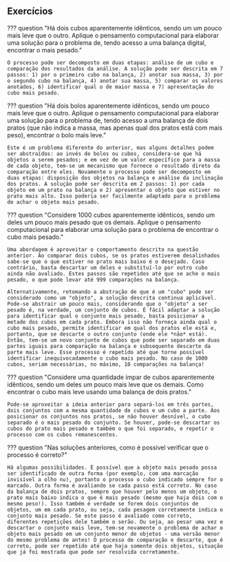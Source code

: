 <h2>Exercícios</h2>

??? question "Há dois cubos aparentemente idênticos, sendo um um pouco mais leve que o outro. Aplique o pensamento computacional para elaborar uma solução para o problema de, tendo acesso a uma balança digital, encontrar o mais pesado."

    O processo pode ser decomposto em duas etapas: análise de um cubo e comparação dos resultados da análise. A solução pode ser descrita em 7 passos: 1) por o primeiro cubo na balança, 2) anotar sua massa, 3) por o segundo cubo na balança, 4) anotar sua massa, 5) comparar os valores anotados, 6) identificar qual o de maior massa e 7) apresentação do cubo mais pesado.

??? question "Há dois bolos aparentemente idênticos, sendo um pouco mais leve que o outro. Aplique o pensamento computacional para elaborar uma solução para o problema de, tendo acesso a uma balança de dois pratos (que não indica a massa, mas apenas qual dos pratos está com mais peso), encontrar o bolo mais leve."

    Este é um problema diferente do anterior, mas alguns detalhes podem ser abstraídos: ao invés de bolos ou cubos, considera-se que há objetos a serem pesados; e em vez de um valor específico para a massa de cada objeto, tem-se um mecanismo que fornece o resultado direto da comparação entre eles. Novamente o processo pode ser decomposto em duas etapas: disposição dos objetos na balança e análise da inclinação dos pratos. A solução pode ser descrita em 2 passos: 1) por cada objeto em um prato na balança e 2) apresentar o objeto que estiver no prato mais alto. Isso poderia ser facilmente adaptado para o problema de achar o objeto mais pesado.

??? question "Considere 1000 cubos aparentemente idênticos, sendo um deles um pouco mais pesado que os demais. Aplique o pensamento computacional para elaborar uma solução para o problema de encontrar o cubo mais pesado."

    Uma abordagem é aproveitar o comportamento descrito na questão anterior. Ao comparar dois cubos, se os pratos estiverem desalinhados sabe-se que o que estiver no prato mais baixo é o desejado. Caso contrário, basta descartar um deles e substituí-lo por outro cubo ainda não avaliado. Estes passos são repetidos até que se ache o mais pesado, o que pode levar até 999 comparações na balança.

    Alternativamente, retomando a abstração de que é um "cubo" pode ser considerado como um "objeto", a solução descrita continua aplicável. Pode-se abstrair um pouco mais, considerando que o "objeto" a ser pesado é, na verdade, um conjunto de cubos. É fácil adaptar a solução para identificar qual o conjunto mais pesado, basta posicionar a metade dos cubos em cada prato. Embora isso não forneça ainda qual o cubo mais pesado, permite identificar em qual dos pratos ele está e, portanto, que se descarte o outro conjunto (onde ele *não* está). Então, tem-se um novo conjunto de cubos que pode ser separado em duas partes iguais para comparação na balança e subsequente descarte da parte mais leve. Esse processo é repetido até que torne possível identificar inequivocadamente o cubo mais pesado. No caso de 1000 cubos, seriam necessárias, no máximo, 10 comparações na balança!

??? question "Considere uma quantidade ímpar de cubos aparentemente idênticos, sendo um deles um pouco mais leve que os demais. Como encontrar o cubo mais leve usando uma balança de dois pratos."

    Pode-se aproveitar a ideia anterior para separá-los em três partes, dois conjuntos com a mesma quantidade de cubos e um cubo a parte. Aos posicionar os conjuntos nos pratos, se não houver desnível, o cubo separado é o mais pesado do conjunto. Se houver, pode-se descartar os cubos do prato mais pesado e também o que foi separado, e repetir o processo com os cubos remanescentes.

??? question "Nas soluções anteriores, como é possível verificar que o processo é correto?"

    Há algumas possibilidades. É possível que a objeto mais pesado possa ser identificado de outra forma (por exemplo, com uma marcação invisível a olho nu), portanto o processo o cubo indicado sempre for o marcado. Outra forma é avaliando se cada passo está correto. No caso da balança de dois pratos, sempre que houver pelo menos um objeto, o prato mais baixo indica o que é mais pesado (mesmo que haja dois com o mesmo peso!). Isso também é verdade se forem dois conjuntos de objetos, um em cada prato, ou seja, cada pesagem corretamente indica o conjunto mais pesado. Se este passo é avaliado como correto, diferentes repetições dele também o serão. Ou seja, ao pesar uma vez e descartar o conjunto mais leve, tem-se novamente o problema de achar o objeto mais pesado em um conjunto menor de objetos - uma versão menor do mesmo problema de antes! O processo de comparação e descarte, que é correto, pode ser repetido até que haja somente dois objetos, situação que já foi mostrada que pode ser resolvida corretamente.

